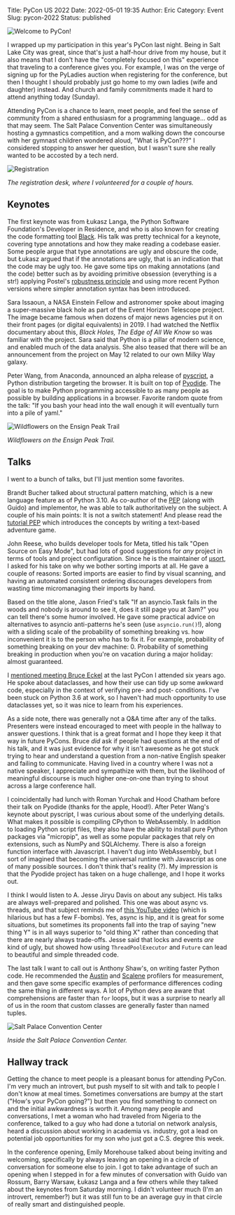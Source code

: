 Title: PyCon US 2022
Date: 2022-05-01 19:35
Author: Eric
Category: Event
Slug: pycon-2022
Status: published

![Welcome to PyCon!]({static}/images/pycon-2022-welcome.jpg)

I wrapped up my participation in this year's PyCon last night. Being in Salt
Lake City was great, since that's just a half-hour drive from my house, but it
also means that I don't have the "completely focused on this" experience that
traveling to a conference gives you. For example, I was on the verge of signing
up for the PyLadies auction when registering for the conference, but then I
thought I should probably just go home to my own ladies (wife and daughter)
instead. And church and family commitments made it hard to attend anything
today (Sunday).

Attending PyCon is a chance to learn, meet people, and feel the sense of
community from a shared enthusiasm for a programming language... odd as that
may seem. The Salt Palace Convention Center was simultaneously hosting a
gymnastics competition, and a mom walking down the concourse with her gymnast
children wondered aloud, "What is PyCon???" I considered stopping to answer her
question, but I wasn't sure she really wanted to be accosted by a tech nerd.

![Registration]({static}/images/pycon-2022-registration.jpg)

*The registration desk, where I volunteered for a couple of hours.*

## Keynotes

The first keynote was from Łukasz Langa, the Python Software Foundation's
Developer in Residence, and who is also known for creating the code formatting
tool [Black](https://github.com/psf/black). His talk was pretty technical for
a keynote, covering type annotations and how they make reading a codebase
easier. Some people argue that type annotations are ugly and obscure the code,
but Łukasz argued that if the annotations are ugly, that is an indication that
the code may be ugly too. He gave some tips on making annotations (and the
code) better such as by avoiding primitive obsession (everything is a str!)
applying Postel's [robustness
principle](https://en.wikipedia.org/wiki/Robustness_principle) and using more
recent Python versions where simpler annotation syntax has been introduced.

Sara Issaoun, a NASA Einstein Fellow and astronomer spoke about imaging a
super-massive black hole as part of the Event Horizon Telescope project. The
image became famous when dozens of major news agencies put it on their front
pages (or digital equivalents) in 2019. I had watched the Netflix documentary
about this, *Black Holes, The Edge of All We Know* so was familiar with the
project. Sara said that Python is a pillar of modern science, and enabled much
of the data analysis. She also teased that there will be an announcement from
the project on May 12 related to our own Milky Way galaxy.

Peter Wang, from Anaconda, announced an alpha release of
[pyscript](https://pyscript.net/), a Python distribution targeting the browser.
It is built on top of [Pyodide](https://pyodide.org). The goal is to make
Python programming accessible to as many people as possible by building
applications in a browser. Favorite random quote from the talk: "If you bash
your head into the wall enough it will eventually turn into a pile of yaml."

![Wildflowers on the Ensign Peak
Trail]({static}/images/pycon-2022-ensign-peak-trail.jpg)

*Wildflowers on the Ensign Peak Trail.*

## Talks

I went to a bunch of talks, but I'll just mention some favorites.

Brandt Bucher talked about structural pattern matching, which is a new language
feature as of Python 3.10. As co-author of the
[PEP](https://peps.python.org/pep-0634/) (along with Guido) and implementor, he
was able to talk authoritatively on the subject. A couple of his main points:
It is not a switch statement! And please read the [tutorial
PEP](https://peps.python.org/pep-0636/) which introduces the concepts by
writing a text-based adventure game.

John Reese, who builds developer tools for Meta, titled his talk "Open Source
on Easy Mode", but had lots of good suggestions for *any* project in terms of
tools and project configuration. Since he is the maintainer of
[μsort](https://github.com/facebookexperimental/usort), I asked for his take on
why we bother sorting imports at all. He gave a couple of reasons: Sorted
imports are easier to find by visual scanning, and having an automated
consistent ordering discourages developers from wasting time micromanaging
their imports by hand.

Based on the title alone, Jason Fried's talk "If an asyncio.Task fails in the
woods and nobody is around to see it, does it still page you at 3am?" you can
tell there's some humor involved. He gave some practical advice on alternatives
to asyncio anti-patterns he's seen (use `asyncio.run()`!), along with a sliding
scale of the probability of something breaking vs. how inconvenient it is to
the person who has to fix it. For example, probability of something breaking on
your dev machine: 0. Probability of something breaking in production when
you're on vacation during a major holiday: almost guaranteed.

I [mentioned meeting Bruce Eckel]({filename}/pycon-2016-day-2.md) at the last
PyCon I attended six years ago. He spoke about dataclasses, and how their use
can tidy up some awkward code, especially in the context of verifying pre- and
post- conditions. I've been stuck on Python 3.6 at work, so I haven't had much
opportunity to use dataclasses yet, so it was nice to learn from his
experiences.

As a side note, there was generally not a Q&A time after any of the talks.
Presenters were instead encouraged to meet with people in the hallway to answer
questions. I think that is a great format and I hope they keep it that way in
future PyCons. Bruce *did* ask if people had questions at the end of his talk,
and it was just evidence for why it isn't awesome as he got stuck trying to
hear and understand a question from a non-native English speaker and failing to
communicate. Having lived in a country where I was not a native speaker, I
appreciate and sympathize with them, but the likelihood of meaningful discourse
is much higher one-on-one than trying to shout across a large conference hall.

I coincidentally had lunch with Roman Yurchak and Hood Chatham before their
talk on Pyodide (thanks for the apple, Hood!). After Peter Wang's keynote about
pyscript, I was curious about some of the underlying details. What makes it
possible is compiling CPython to WebAssembly. In addition to loading Python
script files, they also have the ability to install pure Python packages via
"micropip", as well as some popular packages that rely on extensions, such as
NumPy and SQLAlchemy. There is also a foreign function interface with
Javascript. I haven't dug into WebAssembly, but I sort of imagined that
becoming the universal runtime with Javascript as one of many possible sources.
I don't think that's reality (?). My impression is that the Pyodide project has
taken on a huge challenge, and I hope it works out.

I think I would listen to A. Jesse Jiryu Davis on about any subject. His talks
are always well-prepared and polished. This one was about async vs. threads,
and that subject reminds me of [this YouTube
video](https://www.youtube.com/watch?v=bzkRVzciAZg) (which is hilarious but
has a few F-bombs). Yes, async is hip, and it is great for some situations, but
sometimes its proponents fall into the trap of saying "new thing Y" is in all
ways superior to "old thing X" rather than conceding that there are nearly
always trade-offs. Jesse said that locks and events *are* kind of ugly, but
showed how using `ThreadPoolExecutor` and `Future` can lead to beautiful and
simple threaded code.

The last talk I want to call out is Anthony Shaw's, on writing faster Python
code. He recommended the [Austin](https://github.com/P403n1x87/austin) and
[Scalene](https://github.com/plasma-umass/scalene) profilers for measurement,
and then gave some specific examples of performance differences coding the same
thing in different ways. A lot of Python devs are aware that comprehensions are
faster than `for` loops, but it was a surprise to nearly all of us in the room
that custom classes are generally faster than named tuples.

![Salt Palace Convention Center]({static}/images/pycon-2022-salt-palace.jpg)

*Inside the Salt Palace Convention Center.*

## Hallway track

Getting the chance to meet people is a pleasant bonus for attending PyCon. I'm
very much an introvert, but push myself to sit with and talk to people I don't
know at meal times. Sometimes conversations are bumpy at the start ("How's your
PyCon going?") but then you find something to connect on and the initial
awkwardness is worth it. Among many people and conversations, I met a woman
who had traveled from Nigeria to the conference, talked to a guy who had done a
tutorial on network analysis, heard a discussion about working in academia vs.
industry, got a lead on potential job opportunities for my son who just got a
C.S. degree this week.

In the conference opening, Emily Morehouse talked about being inviting and
welcoming, specifically by always leaving an opening in a circle of
conversation for someone else to join. I got to take advantage of such an
opening when I stepped in for a few minutes of conversation with Guido van
Rossum, Barry Warsaw, Łukasz Langa and a few others while they talked about the
keynotes from Saturday morning. I didn't volunteer much (I'm an introvert,
remember?) but it was still fun to be an average guy in that circle of really
smart and distinguished people.

